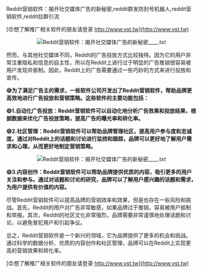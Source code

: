 Reddit营销软件：揭开社交媒体广告的新秘密,reddit群发防封号机器人,reddit营销软件,reddit拉群引流

[😍想了解推广相关软件的朋友请登录 http://www.vst.tw](http://www.vst.tw)

 <center><img src="https://vst.tw/MP4/tuiguang/png/2.png" alt="Reddit营销软件：揭开社交媒体广告的新秘密____.txt"></center>

然而，与其他社交媒体不同，Reddit的广告投放方式比较独特。因为它的用户非常注重隐私和信息的自主性，所以在Reddit上进行过于明显的广告推销很容易被用户发现并抵制。因此，Reddit上的广告需要通过一些巧妙的方式来进行投放和宣传。

**😄为了满足广告主的需求，一些软件公司开发出了Reddit营销软件，帮助品牌更高效地进行广告投放和营销策略。这些软件的主要功能包括：**

**😄1.自动化广告投放：Reddit营销软件可以自动化地分析广告效果和投放结果，根据数据来优化广告投放策略，提高广告的曝光率和转化率。**

**😄2.社区管理：Reddit营销软件可以帮助品牌管理社区，提高用户参与度和忠诚度。通过对Reddit上的话题和讨论进行监控和跟踪，品牌可以更好地了解用户需求和心理，从而更好地制定营销策略。**

 <center><img src="https://vst.tw/MP4/tuiguang/png/0.png" alt="Reddit营销软件：揭开社交媒体广告的新秘密____.txt"></center>

**😄3.内容创作：Reddit营销软件可以帮助品牌提供优质的内容，吸引更多的用户关注和参与。通过对话题和讨论的研究，品牌可以了解用户感兴趣的话题和需求，为用户提供有价值的内容。**

尽管Reddit营销软件可以提高品牌的营销效率和效果，但是也存在一些风险和挑战。首先，Reddit的用户对广告非常敏感，如果品牌过于推销，容易被用户抵制和举报。其次，Reddit的社区文化非常强烈，品牌需要非常谨慎地处理话题和讨论，以避免冒犯用户和引起争议。

总之，Reddit营销软件是一个新兴的领域，它为品牌提供了更多的机会和挑战。通过科学的数据分析、优质的内容创作和社区管理，品牌可以在Reddit上实现更高的营销效果和转化率。

[😍想了解推广相关软件的朋友请登录 http://www.vst.tw](http://www.vst.tw)



